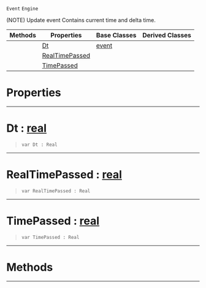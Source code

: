  `Event` `Engine`



(NOTE) Update event Contains current time and delta time.

|Methods|Properties|Base Classes|Derived Classes|
|---|---|---|---|
| |[ Dt](updateevent.md#dt-zilch-engine-documenta)|[event](event.md)| |
| |[ RealTimePassed](updateevent.md#realtimepassed-zilch-engi)| | |
| |[ TimePassed](updateevent.md#timepassed-zilch-engine-d)| | |


 #  Properties


---  
 #  Dt : [real](../nada_base_types/real.md)

> 
> ```TS:Nada
> var Dt : Real


---  
 #  RealTimePassed : [real](../nada_base_types/real.md)

> 
> ```TS:Nada
> var RealTimePassed : Real


---  
 #  TimePassed : [real](../nada_base_types/real.md)

> 
> ```TS:Nada
> var TimePassed : Real


---  
 #  Methods


---  
 

 